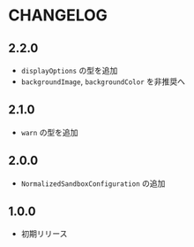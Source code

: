 # CHANGELOG

## 2.2.0
* `displayOptions` の型を追加
* `backgroundImage`, `backgroundColor` を非推奨へ

## 2.1.0
* `warn` の型を追加

## 2.0.0
* `NormalizedSandboxConfiguration` の追加

## 1.0.0
* 初期リリース
